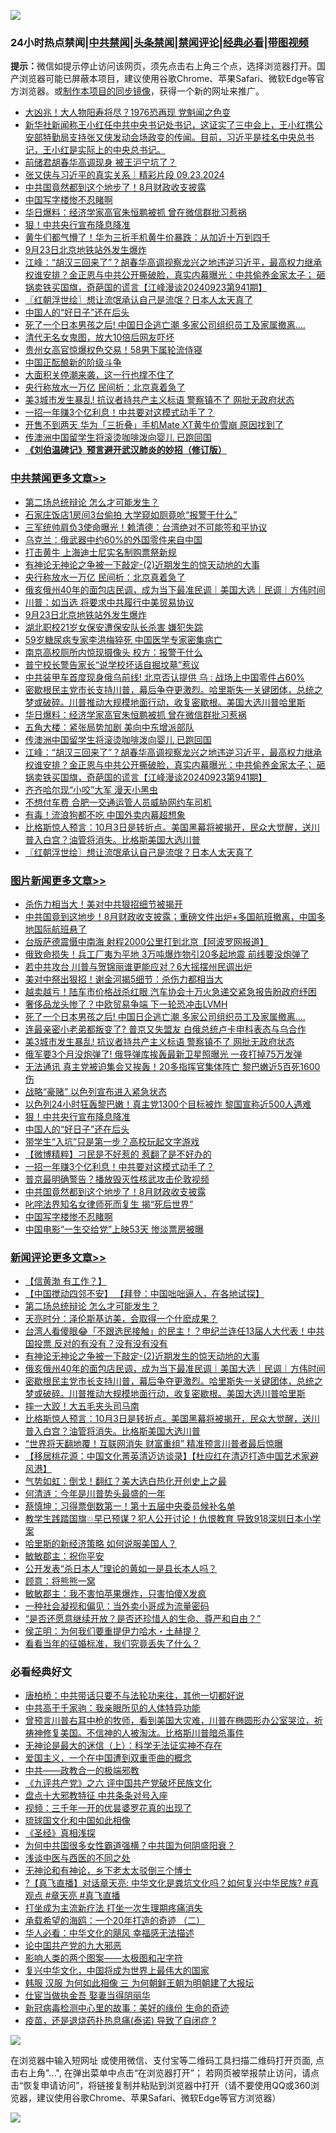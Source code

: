 ![](https://raw.githubusercontent.com/jsvpn/jsproxy/dev/64photo/fqnews-qr.jpg)

<div id="tt">
<h3>24小时热点禁闻|<a href="#%E4%B8%AD%E5%85%B1%E7%A6%81%E9%97%BB%E6%9B%B4%E5%A4%9A%E6%96%87%E7%AB%A0">中共禁闻</a>|<a href="#%E5%9B%BE%E7%89%87%E6%96%B0%E9%97%BB%E6%9B%B4%E5%A4%9A%E6%96%87%E7%AB%A0">头条禁闻</a>|<a href="#%E6%96%B0%E9%97%BB%E8%AF%84%E8%AE%BA%E6%9B%B4%E5%A4%9A%E6%96%87%E7%AB%A0">禁闻评论|<a href="#%E5%BF%85%E7%9C%8B%E7%BB%8F%E5%85%B8%E5%A5%BD%E6%96%87">经典必看</a>|<a href="https://696153.xyz/3" target="_blank">带图视频</a></h3>
<div><b>提示：</b>微信如提示停止访问该网页，须先点击右上角三个点，选择浏览器打开。国产浏览器可能已屏蔽本项目，建议使用谷歌Chrome、苹果Safari、微软Edge等官方浏览器。或<a href="%E5%88%B6%E4%BD%9Cgit%E7%A6%81%E9%97%BB%E9%95%9C%E5%83%8F.md">制作本项目的同步镜像</a>，获得一个新的网址来推广。</div>
<ul>

<li><a href="/cbnews/20240924/2092795.md">大凶兆！大人物阳寿将尽？1976恐再现 党魁闻之色变</a></li>
<li><a href="/sohnews/20240924/2092956.md">新华社新闻称王小红任中共中央书记处书记，这证实了三中会上，王小红携公安部特勤局支持张又侠发动会场政变的传闻。目前，习近平是挂名中央总书记，王小红是实际上的中央总书记。</a></li>
<li><a href="/baitai/20240924/2092994.md">前储君胡春华高调现身 被王沪宁坑了？</a></li>
<li><a href="/sohnews/20240924/2092790.md">张又侠与习近平的真实关系｜精彩片段 09.23.2024</a></li>
<li><a href="/topimagenews/20240924/2092824.md">中共国竟然都到这个地步了！8月财政收支披露</a></li>
<li><a href="/topimagenews/20240924/2092805.md">中国写字楼惨不忍睹啊</a></li>
<li><a href="/cbnews/20240924/2093037.md">华日爆料：经济学家高官朱恒鹏被抓 曾在微信群批习惹祸</a></li>
<li><a href="/topimagenews/20240924/2092919.md">狠！中共央行宣布降息降准</a></li>
<li><a href="/cbnews/20240924/2092868.md">黄牛们都气懵了！华为三折手机黄牛价暴跌：从加近十万到四千</a></li>
<li><a href="/cbnews/20240924/2093085.md">9月23日北京地铁站外发生爆炸</a></li>
<li><a href="/cbnews/20240924/2092941.md">江峰：“胡汉三回来了”？胡春华高调视察龙兴之地违逆习近平，最高权力继承权谁安排？金正恩与中共公开撕破脸，真实内幕曝光：中共偷养金家太子； 砸锅卖铁买国旗，奇葩国的谎言【江峰漫谈20240923第941期】</a></li>
<li><a href="/cbnews/20240924/2092908.md">〖红朝浮世绘〗想让流氓承认自己是流氓？日本人太天真了</a></li>
<li><a href="/topimagenews/20240924/2092918.md">中国人的“好日子”还在后头</a></li>
<li><a href="/topimagenews/20240924/2093056.md">死了一个日本男孩之后! 中国日企逃亡潮 多家公司组织员工及家属撤离....</a></li>
<li><a href="/lifebaike/20240924/2092815.md">清代无名女鬼图，放大10倍后网友吓坏</a></li>
<li><a href="/cnnews/20240924/2092877.md">贵州女高官惊爆权色交易！58男下属轮流侍寝</a></li>
<li><a href="/cnnews/20240924/2093003.md">中国正酝酿新的阶级斗争</a></li>
<li><a href="/finance/20240924/2092811.md">大面积关停潮来袭，这一行也撑不住了</a></li>
<li><a href="/cbnews/20240924/2093112.md">央行称放水一万亿 民间析：北京真着急了</a></li>
<li><a href="/topimagenews/20240924/2093017.md">美3城市发生暴乱! 抗议者持共产主义标语 警察镇不了 网批无政府状态</a></li>
<li><a href="/topimagenews/20240924/2092867.md">一招一年赚3个亿利息！中共要对这模式动手了？</a></li>
<li><a href="/baitai/20240924/2093028.md">开售不到两天 华为「三折叠」手机Mate XT黄牛价雪崩 原因找到了</a></li>
<li><a href="/cbnews/20240924/2092943.md">传澳洲中国留学生将滚烫咖啡泼向婴儿 已跑回国</a></li>
<li><b><a href="/comments/20200207/1272816.md" target="_blank">《刘伯温碑记》预言避开武汉肺炎的妙招（修订版）</a></b></li>
</ul>
</div>

<div class="catlist">
<h3><a href="/cbnews/" target="_blank">中共禁闻</a><span><a href="/cbnews/" target="_blank" rel="nofollow">更多文章>></a></span></h3>
<ul>
<li><a href="/comments/20240925/2093226.md" target="_blank">第二场总统辩论 怎么才可能发生？</a></li>
<li><a href="/cbnews/20240925/2093210.md" target="_blank">石家庄饭店1房间3台偷拍 大学窥如厕竟呛“报警干什么”</a></li>
<li><a href="/cbnews/20240925/2093177.md" target="_blank">三军统帅肩负3使命曝光！赖清德：台湾绝对不可能签和平协议</a></li>
<li><a href="/cbnews/20240924/2093168.md" target="_blank">乌克兰：俄武器中约60%的外国零件来自中国</a></li>
<li><a href="/cbnews/20240924/2093153.md" target="_blank">打击黄牛 上海迪士尼实名制购票祭新规</a></li>
<li><a href="/comments/20240924/2093136.md" target="_blank">有神论无神论之争被一下敲定-(2)近期发生的惊天动地的大事</a></li>
<li><a href="/cbnews/20240924/2093112.md" target="_blank">央行称放水一万亿 民间析：北京真着急了</a></li>
<li><a href="/comments/20240924/2093104.md" target="_blank">俄亥俄州40年的面包店民调，成为当下最准民调｜美国大选｜民调｜方伟时间</a></li>
<li><a href="/cbnews/20240924/2093086.md" target="_blank">川普：如当选 将要求中共履行中美贸易协议</a></li>
<li><a href="/cbnews/20240924/2093085.md" target="_blank">9月23日北京地铁站外发生爆炸</a></li>
<li><a href="/cbnews/20240924/2093084.md" target="_blank">湖北职校21岁女保安遭保安队长杀害 嫌犯失踪</a></li>
<li><a href="/cbnews/20240924/2093083.md" target="_blank">59岁糖尿病专家李洪梅猝死 中国医学专家密集病亡</a></li>
<li><a href="/cbnews/20240924/2093082.md" target="_blank">南京高校厕所内惊现摄像头 校方：报警干什么</a></li>
<li><a href="/cbnews/20240924/2093081.md" target="_blank">普宁校长警告家长“说学校坏话自掘坟墓”惹议</a></li>
<li><a href="/cbnews/20240924/2093058.md" target="_blank">中共装甲车首度现身俄乌前线! 北京否认提供 乌 : 战场上中国零件占60%</a></li>
<li><a href="/comments/20240924/2093053.md" target="_blank">密歇根民主党市长支持川普，幕后争夺更激烈。哈里斯失一关键团体，总统之梦或破碎。川普推动大规模地面行动，收复密歇根。美国大选川普哈里斯</a></li>
<li><a href="/cbnews/20240924/2093037.md" target="_blank">华日爆料：经济学家高官朱恒鹏被抓 曾在微信群批习惹祸</a></li>
<li><a href="/cbnews/20240924/2092944.md" target="_blank">五角大楼：紧张局势加剧 美向中东增派部队</a></li>
<li><a href="/cbnews/20240924/2092943.md" target="_blank">传澳洲中国留学生将滚烫咖啡泼向婴儿 已跑回国</a></li>
<li><a href="/cbnews/20240924/2092941.md" target="_blank">江峰：“胡汉三回来了”？胡春华高调视察龙兴之地违逆习近平，最高权力继承权谁安排？金正恩与中共公开撕破脸，真实内幕曝光：中共偷养金家太子； 砸锅卖铁买国旗，奇葩国的谎言【江峰漫谈20240923第941期】</a></li>
<li><a href="/cbnews/20240924/2092929.md" target="_blank">齐齐哈尔现“小咬”大军 漫天小黑虫</a></li>
<li><a href="/cbnews/20240924/2092928.md" target="_blank">不想付车费 合肥一交通运管人员威胁网约车司机</a></li>
<li><a href="/cbnews/20240924/2092920.md" target="_blank">有毒！流浪狗都不吃 中国外卖内幕超想象</a></li>
<li><a href="/comments/20240924/2092917.md" target="_blank">比格斯惊人预言：10月3日是转折点。美国黑幕将被揭开，民众大觉醒，送川普入白宫？油管将消失。比格斯美国大选川普</a></li>
<li><a href="/cbnews/20240924/2092908.md" target="_blank">〖红朝浮世绘〗想让流氓承认自己是流氓？日本人太天真了</a></li>

</ul>
</div>
<div class="catlist">
<h3><a href="/topimagenews/" target="_blank">图片新闻</a><span><a href="/topimagenews/" target="_blank" rel="nofollow">更多文章>></a></span></h3>
<ul>
<li><a href="/topimagenews/20240925/2093258.md" target="_blank">杀伤力相当大！美对中共狠招细节被揭开</a></li>
<li><a href="/topimagenews/20240925/2093257.md" target="_blank">中共国竟到这地步！8月财政收支披露；重磅文件出炉+多国航班撤离，中国多地国际航班悬了</a></li>
<li><a href="/topimagenews/20240925/2093256.md" target="_blank">台版萨德震慑中南海 射程2000公里打到北京【阿波罗网报道】</a></li>
<li><a href="/topimagenews/20240925/2093255.md" target="_blank">俄致命损失！兵工厂夷为平地 3万吨爆炸物引20多起地震 前线要没炮弹了</a></li>
<li><a href="/topimagenews/20240925/2093176.md" target="_blank">若中共攻台 川普与贺锦丽谁更能应对？6大摇摆州民调出炉</a></li>
<li><a href="/topimagenews/20240924/2093151.md" target="_blank">美对中祭出狠招！谢金河揭5细节：杀伤力都相当大</a></li>
<li><a href="/topimagenews/20240924/2093132.md" target="_blank">越卖越亏！陆车市价格战杀红眼 汽车协会十万火急递交紧急报告盼政府纾困</a></li>
<li><a href="/topimagenews/20240924/2093131.md" target="_blank">奢侈品龙头惨了？中欧贸易争端 下一轮恐冲击LVMH</a></li>
<li><a href="/topimagenews/20240924/2093056.md" target="_blank">死了一个日本男孩之后! 中国日企逃亡潮 多家公司组织员工及家属撤离&#8230;.</a></li>
<li><a href="/topimagenews/20240924/2093055.md" target="_blank">连最亲密小老弟都叛变了? 普京又失盟友 白俄总统卢卡申科表态与乌合作</a></li>
<li><a href="/topimagenews/20240924/2093017.md" target="_blank">美3城市发生暴乱! 抗议者持共产主义标语 警察镇不了 网批无政府状态</a></li>
<li><a href="/topimagenews/20240924/2093016.md" target="_blank">俄军要3个月没炮弹了! 俄导弹库挨轰最新卫星照曝光 一夜打掉75万发弹</a></li>
<li><a href="/topimagenews/20240924/2093015.md" target="_blank">无法通讯 真主党被迫集会又挨轰！20多指挥官集体阵亡 黎巴嫩近5百死1600伤</a></li>
<li><a href="/topimagenews/20240924/2093014.md" target="_blank">战略“豪赌” 以色列宣布进入紧急状态</a></li>
<li><a href="/topimagenews/20240924/2092927.md" target="_blank">以色列24小时狂轰黎巴嫩！真主党1300个目标被炸 黎国宣称近500人遇难</a></li>
<li><a href="/topimagenews/20240924/2092919.md" target="_blank">狠！中共央行宣布降息降准</a></li>
<li><a href="/topimagenews/20240924/2092918.md" target="_blank">中国人的“好日子”还在后头</a></li>
<li><a href="/topimagenews/20240924/2092888.md" target="_blank">带学生“入坑”只是第一步？高校玩起文字游戏</a></li>
<li><a href="/topimagenews/20240924/2092887.md" target="_blank">【微博精粹】刁民是不好惹的 惹翻了是不好办的</a></li>
<li><a href="/topimagenews/20240924/2092867.md" target="_blank">一招一年赚3个亿利息！中共要对这模式动手了？</a></li>
<li><a href="/topimagenews/20240924/2092825.md" target="_blank">普京最明确警告？播放毁灭性核武攻击伦敦视频</a></li>
<li><a href="/topimagenews/20240924/2092824.md" target="_blank">中共国竟然都到这个地步了！8月财政收支披露</a></li>
<li><a href="/topimagenews/20240924/2092806.md" target="_blank">叱咤法界知名女律师死而复生 揭“死后世界”</a></li>
<li><a href="/topimagenews/20240924/2092805.md" target="_blank">中国写字楼惨不忍睹啊</a></li>
<li><a href="/topimagenews/20240924/2092804.md" target="_blank">中国电影“一生交给党”上映53天 惨淡票房被曝</a></li>

</ul>
</div>
<div class="catlist">
<h3><a href="/comments/" target="_blank">新闻评论</a><span><a href="/comments/" target="_blank" rel="nofollow">更多文章>></a></span></h3>
<ul>
<li><a href="/comments/20240925/2093251.md" target="_blank">【信黄渤 有工作？】</a></li>
<li><a href="/comments/20240925/2093228.md" target="_blank">【中国搅动四邻不安】 【拜登：中国咄咄逼人，在各地试探】</a></li>
<li><a href="/comments/20240925/2093226.md" target="_blank">第二场总统辩论 怎么才可能发生？</a></li>
<li><a href="/comments/20240925/2093175.md" target="_blank">天亮时分：泽伦斯基访美，会取得一个什麽成果？</a></li>
<li><a href="/comments/20240925/2093174.md" target="_blank">台湾人看傻眼😂「不跟选民接触」的民主！？申纪兰连任13届人大代表！中共国投票 反对的有没有？没有没有没有</a></li>
<li><a href="/comments/20240924/2093136.md" target="_blank">有神论无神论之争被一下敲定-(2)近期发生的惊天动地的大事</a></li>
<li><a href="/comments/20240924/2093104.md" target="_blank">俄亥俄州40年的面包店民调，成为当下最准民调｜美国大选｜民调｜方伟时间</a></li>
<li><a href="/comments/20240924/2093053.md" target="_blank">密歇根民主党市长支持川普，幕后争夺更激烈。哈里斯失一关键团体，总统之梦或破碎。川普推动大规模地面行动，收复密歇根。美国大选川普哈里斯</a></li>
<li><a href="/comments/20240924/2093047.md" target="_blank">摔一大跤！大五毛夹头司马南</a></li>
<li><a href="/comments/20240924/2092917.md" target="_blank">比格斯惊人预言：10月3日是转折点。美国黑幕将被揭开，民众大觉醒，送川普入白宫？油管将消失。比格斯美国大选川普</a></li>
<li><a href="/comments/20240924/2092902.md" target="_blank">“世界将天翻地覆！互联网消失 财富重组” 精准预言川普者最后惊曝</a></li>
<li><a href="/comments/20240924/2092899.md" target="_blank">【移居桃花源：中国文化菁英清迈访谈录】【杜应红在清迈打造中国艺术家避风港】</a></li>
<li><a href="/comments/20240924/2092891.md" target="_blank">气势如虹：倒戈！翻红？美大选白热化开创史上之最</a></li>
<li><a href="/comments/20240924/2092890.md" target="_blank">何清涟：今年是川普势头最盛的一年</a></li>
<li><a href="/comments/20240924/2092889.md" target="_blank">蔡慎坤：习得票倒数第一！第十五届中央委员候补名单</a></li>
<li><a href="/comments/20240924/2092885.md" target="_blank">教学生践踏国旗💥早已预谋？犯人公开讨论！仇恨教育 导致918深圳日本小学案</a></li>
<li><a href="/comments/20240924/2092881.md" target="_blank">哈里斯的新经济策略 如何说服美国人？</a></li>
<li><a href="/comments/20240924/2092876.md" target="_blank">敏敏郡主：祝你平安</a></li>
<li><a href="/comments/20240924/2092875.md" target="_blank">公开发表“杀日本人”理论的黄如一是县长本人吗？</a></li>
<li><a href="/comments/20240924/2092874.md" target="_blank">顾意：将熊熊一窝</a></li>
<li><a href="/comments/20240924/2092873.md" target="_blank">敏敏郡主：我不害怕苹果爆炸，只害怕傻X发疯</a></li>
<li><a href="/comments/20240924/2092838.md" target="_blank">一种社会凝视和偏见：当外卖小哥成为流量密码</a></li>
<li><a href="/comments/20240924/2092837.md" target="_blank">“是否还愿意继续开放？是否还珍惜人的生命、尊严和自由？”</a></li>
<li><a href="/comments/20240924/2092836.md" target="_blank">侯芷明：为何我们要重提伊力哈木・土赫提？</a></li>
<li><a href="/comments/20240924/2092835.md" target="_blank">看看当年的征婚标准，我们究竟丢失了什么？</a></li>

</ul>
</div>

<div class="catlist">
<h3>必看经典好文</h3>
<ul>
<li><a href="/comments/20240320/2015021.md" target="_blank">唐柏桥：中共带话只要不与法轮功来往，其他一切都好说</a></li>
<li><a href="/cnnews/20221111/1809674.md" target="_blank">中共高干千家驹：我亲眼所见的人体特异功能</a></li>
<li><a href="/comments/20240814/2074560.md" target="_blank">曾预言川普右耳中枪的牧师，看到美国大灾难，川普在椭圆形办公室哭泣，祈祷神修复美国。不信神的人被淘汰。比格斯川普暗杀事件</a></li>
<li><a href="/lifebaike/20180527/948531.md" target="_blank">无神论是最大的迷信（上）：科学无法证实神不存在</a></li>
<li><a href="/comments/20210802/1598599.md" target="_blank">爱国主义，一个在中国遭到双重歪曲的概念</a></li>
<li><a href="/comments/20220331/1712636.md" target="_blank">中共——政教合一的极端邪教</a></li>
<li><a href="/bookonline/20131116/201050.md" target="_blank">《九评共产党》之六 评中国共产党破坏民族文化</a></li>
<li><a href="/cbnews/20190701/1151453.md" target="_blank">盘点十大邪教特征 中共条条对号入座</a></li>
<li><a href="/aomi/qiwen/20151223/484507.md" target="_blank">视频：三千年一开的优昙婆罗花真的出现了</a></li>
<li><a href="/bannedvideo/20220411/1717515.md" target="_blank">琉球国文化和中国如此相像</a></li>
<li><a href="/tculture/20201113/1430493.md" target="_blank">《圣经》真相浅探</a></li>
<li><a href="/comments/20240126/1992850.md" target="_blank">为何中共国很多女性霸道强横？中共国为何阴盛阳衰？</a></li>
<li><a href="/comments/20210819/1609103.md" target="_blank">浅谈中医与西医的不同之处</a></li>
<li><a href="/cnnews/20150914/449521.md" target="_blank">无神论和有神论，乡下老太太驳倒三个博士</a></li>
<li><a href="/bannedvideo/20220601/1740169.md" target="_blank">?【真飞直播】对话章天亮: 中华文化是粪坑文化吗？如何复兴中华民族? #真观点 #章天亮 #真飞直播</a></li>
<li><a href="/cbnews/20210810/1603566.md" target="_blank">打坐成为主流新疗法 打坐一次生理期疼痛消失</a></li>
<li><a href="/comments/20231202/1968526.md" target="_blank">承载希望的海鸥：一个20年打造的奇迹 （二）</a></li>
<li><a href="/comments/20220220/1694796.md" target="_blank">华人必看：中华文化的飓风 幸福感无法描述</a></li>
<li><a href="/comments/20200717/1361899.md" target="_blank">论中国共产党的九大邪恶</a></li>
<li><a href="/tculture/20220622/1748765.md" target="_blank">影响人类的两个图案——太极图和卍字符</a></li>
<li><a href="/comments/20220924/485408.md" target="_blank">复兴中华文化，中国将成为世界上最伟大的国家</a></li>
<li><a href="/bannedvideo/20220328/1710971.md" target="_blank">韩服 汉服 为何如此相像 三 为何朝鲜王朝为明朝建了大报坛</a></li>
<li><a href="/lifebaike/20161111/612348.md" target="_blank">仕宦当做执金吾 娶妻当得阴丽华</a></li>
<li><a href="/cbnews/20210421/1530674.md" target="_blank">新冠病毒检测中心里的故事：美好的缘份 生命的奇迹</a></li>
<li><a href="/comments/20230424/1875912.md" target="_blank">疫苗，还是退烧药扑热息痛(泰诺) 导致了自闭症 ?</a></li>

</ul>
</div>

![](https://raw.githubusercontent.com/jsvpn/jsproxy/dev/64photo/fqnews-qr.jpg)

在浏览器中输入短网址 或使用微信、支付宝等二维码工具扫描二维码打开页面, 点击右上角"...", 在弹出菜单中点击“在浏览器打开”； 若网页被举报禁止访问，请点击“恢复申请访问”，将链接复制并粘贴到浏览器中打开（请不要使用QQ或360浏览器，建议使用谷歌Chrome、苹果Safari、微软Edge等官方浏览器）

![](https://raw.githubusercontent.com/jsvpn/jsproxy/dev/64photo/wx.jpg)